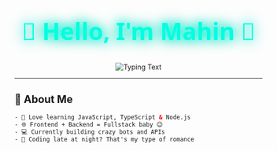 <!-- 🥰 Hello, I'm Mahin 👋 -->
<div align="center">
  <h1 style="font-family: 'Segoe UI', sans-serif; font-size: 48px; color: #00ffe0; text-shadow: 0 0 20px #00ffe0, 0 0 30px #00c4a7;">💖 Hello, I'm Mahin 👋</h1>
  <img src="https://readme-typing-svg.herokuapp.com?font=Fira+Code&weight=500&size=24&pause=1000&color=FF61C3&center=true&width=460&lines=Web+Developer+Extraordinaire!;A+Coding+Lover...+❤️;Always+Learning+%26+Building!;Your+Next+Dev+Crush+Mahin+💋" alt="Typing Text" />
</div>

---

## 🌟 About Me

```html
- 🧠 Love learning JavaScript, TypeScript & Node.js
- 🌐 Frontend + Backend = Fullstack baby 😉
- 💻 Currently building crazy bots and APIs
- 💖 Coding late at night? That's my type of romance
